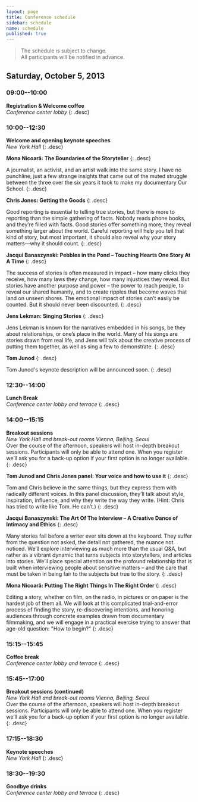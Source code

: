 ```yaml
---
layout: page
title: Conference schedule
sidebar: schedule
name: schedule
published: true
---
```


> The schedule is subject to change.  
All participants will be notified in advance.

## Saturday, October 5, 2013

### 09:00--10:00
**Registration & Welcome coffee**  
*Conference center lobby*
{: .desc}

### 10:00--12:30
**Welcome and opening keynote speeches**  
*New York Hall*
{: .desc}

**Mona Nicoară: The Boundaries of the Storyteller**
{: .desc}

A journalist, an activist, and an artist walk into the same story. I have no punchline, just a few strange insights that came out of the muted struggle between the three over the six years it took to make my documentary Our School. 
{: .desc}

**Chris Jones: Getting the Goods**
{: .desc}

Good reporting is essential to telling true stories, but there is more to reporting than the simple gathering of facts. Nobody reads phone books, and they’re filled with facts. Good stories offer something more; they reveal something larger about the world. Careful reporting will help you tell that kind of story, but most important, it should also reveal why your story matters—why it should count.
{: .desc}

**Jacqui Banaszynski: Pebbles in the Pond – Touching Hearts One Story At A Time**
{: .desc}

The success of stories is often measured in impact – how many clicks they receive, how many laws they change, how many injustices they reveal. But stories have another purpose and power – the power to reach people, to reveal our shared humanity, and to create ripples that become waves that land on unseen shores. The emotional impact of stories can’t easily be counted. But it should never been discounted.
{: .desc}


**Jens Lekman: Singing Stories**
{: .desc}

Jens Lekman is known for the narratives embedded in his songs, be they about relationships, or one’s place in the world. Many of his songs are stories drawn from real life, and Jens will talk about the creative process of putting them together, as well as sing a few to demonstrate.
{: .desc}

**Tom Junod**
{: .desc}

Tom Junod's keynote description will be announced soon. 
{: .desc}

### 12:30--14:00
**Lunch Break**  
*Conference center lobby and terrace*
{: .desc}

### 14:00--15:15
**Breakout sessions**  
*New York Hall and break-out rooms Vienna, Beijing, Seoul*  
Over the course of the afternoon, speakers will host in-depth breakout sessions. Participants will only be able to attend one. When you register we’ll ask you for a back-up option if your first option is no longer available.
{: .desc}

**Tom Junod and Chris Jones panel: Your voice and how to use it**
{: .desc}

Tom and Chris believe in the same things, but they express them with radically different voices. In this panel discussion, they’ll talk about style, inspiration, influence, and why they write the way they write. (Hint: Chris has tried to write like Tom. He can’t.)
{: .desc}

**Jacqui Banaszynski: The Art Of The Interview – A Creative Dance of Intimacy and Ethics**
{: .desc}

Many stories fail before a writer ever sits down at the keyboard. They suffer from the question not asked, the detail not gathered, the nuance not noticed. We’ll explore interviewing as much more than the usual Q&A, but rather as a vibrant dynamic that turns subjects into storytellers, and articles into stories. We’ll place special attention on the profound relationship that is built when interviewing people about sensitive matters – and the care that must be taken in being fair to the subjects but true to the story.
{: .desc}

**Mona Nicoară: Putting The Right Things In The Right Order**
{: .desc}

Editing a story, whether on film, on the radio, in pictures or on paper is the hardest job of them all. We will look at this complicated trial-and-error process of finding the story, re-discovering intentions, and honoring audiences through concrete examples drawn from documentary filmmaking, and we will engage in a practical exercise trying to answer that age-old question: "How to begin?"
{: .desc}


### 15:15--15:45
**Coffee break**  
*Conference center lobby and terrace*
{: .desc}

### 15:45--17:00
**Breakout sessions (continued)**  
*New York Hall and break-out rooms Vienna, Beijing, Seoul*  
Over the course of the afternoon, speakers will host in-depth breakout sessions. Participants will only be able to attend one. When you register we’ll ask you for a back-up option if your first option is no longer available.
{: .desc}

### 17:15--18:30
**Keynote speeches**  
*New York Hall*
{: .desc}

### 18:30--19:30
**Goodbye drinks**  
*Conference center lobby and terrace*
{: .desc}